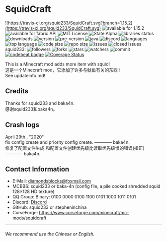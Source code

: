 # SquidCraft

![https://travis-ci.org/squid233/SquidCraft.svg?branch=1.15.2](https://travis-ci.org/squid233/SquidCraft.svg) 
![available for 1.15.2](https://img.shields.io/badge/available%20for-1.15.2-brightgreen) 
![available for fabric API](https://img.shields.io/badge/available%20for-fabric%20API-brightgreen)
![MIT License](https://img.shields.io/github/license/squid233/SquidCraft) 
![State:Alpha](https://img.shields.io/badge/state-Alpha-brightgreen)
![libraries status](https://img.shields.io/librariesio/github/FabricMC/Fabric)
![downloads](https://img.shields.io/github/downloads/squid233/SquidCraft/total)
![version](https://img.shields.io/github/v/release/squid233/SquidCraft)
![pre-version](https://img.shields.io/github/v/release/squid233/SquidCraft?include_prereleases)
![java](https://img.shields.io/badge/language-java-darkred)
![discord](https://img.shields.io/discord/699898538112450651)
![languages](https://img.shields.io/github/languages/count/squid233/SquidCraft)
![top language](https://img.shields.io/github/languages/top/squid233/SquidCraft)
![code size](https://img.shields.io/github/languages/code-size/squid233/SquidCraft)
![repo size](https://img.shields.io/github/repo-size/squid233/SquidCraft)
![issues](https://img.shields.io/github/issues-raw/squid233/SquidCraft)
![closed issues](https://img.shields.io/github/issues-closed-raw/squid233/SquidCraft)
squid233: ![followers](https://img.shields.io/github/followers/squid233?label=Follow&style=social)
![forks](https://img.shields.io/github/forks/squid233/SquidCraft?label=Fork&style=social)
![stars](https://img.shields.io/github/stars/squid233/SquidCraft?style=social)
![watchers](https://img.shields.io/github/watchers/squid233/SquidCraft?label=watch&style=social)
![commit](https://img.shields.io/github/commit-activity/y/squid233/SquidCraft)
[![codebeat badge](https://codebeat.co/badges/2080a55d-c058-41a6-9441-6fa6dcccd183)](https://codebeat.co/projects/github-com-squid233-squidcraft-1-15-x)
[![Coverage Status](https://coveralls.io/repos/github/squid233/SquidCraft/badge.svg)](https://coveralls.io/github/squid233/SquidCraft)

This is a Minecraft mod adds more item with squid!  
这是一个Minecraft mod，它添加了许多与鱿鱼有关的东西！  
See updateinfo.md!

## Credits

Thanks for squid233 and baka4n.  
感谢squid233和baka4n。

## Crash logs

April 29th , "2020"  
fix config create and priority config create. ———— baka4n.  
修复了配置文件生成 和配置文件创建优先级比读取优先级慢的错误(指正) ———— baka4n.  

## Contact Information

- E-Mail: diamondsblocks@foxmail.com
- MCBBS: squid233 or baka-4n (config file, a pile cooked shredded squid 128×128 HD texture)
- QQ Group: Binary: 0100 0000 0100 1100 0101 1000 1011 0101
- Discord: [Discord](https://discord.gg/yDrFqRU)
- GitHub: squid233 or stepheninchina
- CurseForge: https://www.curseforge.com/minecraft/mc-mods/squidcraft  
---

###### We recommend use the Chinese or English.